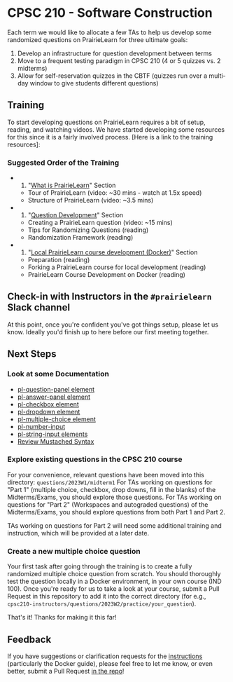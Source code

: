 # CPSC 210 - Software Construction

Each term we would like to allocate a few TAs to help us develop some randomized questions on PrairieLearn for three ultimate goals:

1. Develop an infrastructure for question development between terms
1. Move to a frequent testing paradigm in CPSC 210 (4 or 5 quizzes vs. 2 midterms)
1. Allow for self-reservation quizzes in the CBTF (quizzes run over a multi-day window to give students different questions)

## Training

To start developing questions on PrairieLearn requires a bit of setup, reading, and watching videos.
We have started developing some resources for this since it is a fairly involved process.
[Here is a link to the training resources]:

### Suggested Order of the Training

- 1. "[What is PrairieLearn](https://firas.moosvi.com/oer/pl_guides/content/pl/intro.html)" Section
	- Tour of PrairieLearn (video: ~30 mins - watch at 1.5x speed)
	- Structure of PrairieLearn (video: ~3.5 mins)

- 1. "[Question Development](https://firas.moosvi.com/oer/pl_guides/content/authoring/creating_q.html)" Section
	- Creating a PrairieLearn question (video: ~15 mins)
	- Tips for Randomizing Questions (reading)
	- Randomization Framework (reading)

- 1. "[Local PrairieLearn course development (Docker)](https://firas.moosvi.com/oer/pl_guides/content/pl_docker/preparation.html)" Section
	- Preparation (reading)
	- Forking a PrairieLearn course for local development (reading)
	- PrairieLearn Course Development on Docker (reading)

## Check-in with Instructors in the `#prairielearn` Slack channel

At this point, once you're confident you've got things setup, please let us know.
Ideally you'd finish up to here before our first meeting together.

## Next Steps

### Look at some Documentation

- [pl-question-panel element](https://prairielearn.readthedocs.io/en/latest/elements/#pl-question-panel-element)
- [pl-answer-panel element](https://prairielearn.readthedocs.io/en/latest/elements/#pl-answer-panel-element)
- [pl-checkbox element](https://prairielearn.readthedocs.io/en/latest/elements/#pl-checkbox-element)
- [pl-dropdown element](https://prairielearn.readthedocs.io/en/latest/elements/#pl-dropdown-element)
- [pl-multiple-choice element](https://prairielearn.readthedocs.io/en/latest/elements/#pl-multiple-choice-element)
- [pl-number-input](https://prairielearn.readthedocs.io/en/latest/elements/#pl-number-input-element)
- [pl-string-input elements](https://prairielearn.readthedocs.io/en/latest/elements/#pl-string-input-element)
- [Review Mustached Syntax](https://mustache.github.io/mustache.5.html)

### Explore existing questions in the CPSC 210 course

For your convenience, relevant questions have been moved into this directory: `questions/2023W1/midterm1`
For TAs working on questions for "Part 1" (multiple choice, checkbox, drop downs, fill in the blanks) of the Midterms/Exams, you should explore those questions.
For TAs working on questions for "Part 2" (Workspaces and autograded questions) of the Midterms/Exams, you should explore questions from both Part 1 and Part 2.

TAs working on questions for Part 2 will need some additional training and instruction, which will be provided at a later date.

### Create a new multiple choice question

Your first task after going through the training is to create a fully randomized multiple choice question from scratch.
You should thoroughly test the question locally in a Docker environment, in your own course (IND 100).
Once you're ready for us to take a look at your course, submit a Pull Request in this repository to add it into the correct directory (for e.g., `cpsc210-instructors/questions/2023W2/practice/your_question`).

That's it! Thanks for making it this far!

## Feedback

If you have suggestions or clarification requests for the [instructions](https://firas.moosvi.com/oer/pl_guides/content/pl_docker/preparation.html) (particularly the Docker guide), please feel free to let me know, or even better, submit a Pull Request [in the repo](https://github.com/open-resources/pl_guides)!